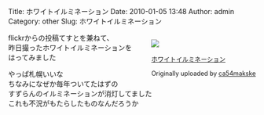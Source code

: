 Title: ホワイトイルミネーション
Date: 2010-01-05 13:48
Author: admin
Category: other
Slug: ホワイトイルミネーション

<div style="float: right; margin-left: 10px; margin-bottom: 10px;">

[![](http://farm3.static.flickr.com/2769/4246372133_a9750823e6_m.jpg)](http://www.flickr.com/photos/46200029@N06/4246372133/ "photo sharing")  
  
<span style="font-size: 0.9em; margin-top: 0px;">  

[ホワイトイルミネーション](http://www.flickr.com/photos/46200029@N06/4246372133/)  
  
Originally uploaded by
[ca54makske](http://www.flickr.com/people/46200029@N06/)  
</span>

</div>

flickrからの投稿てすとを兼ねて、  
昨日撮ったホワイトイルミネーションを  
はってみました

やっぱ札幌いいな  
ちなみになぜか毎年ついてたはずの  
すずらんのイルミネーションが消灯してました  
これも不況がもたらしたものなんだろうか  
  

